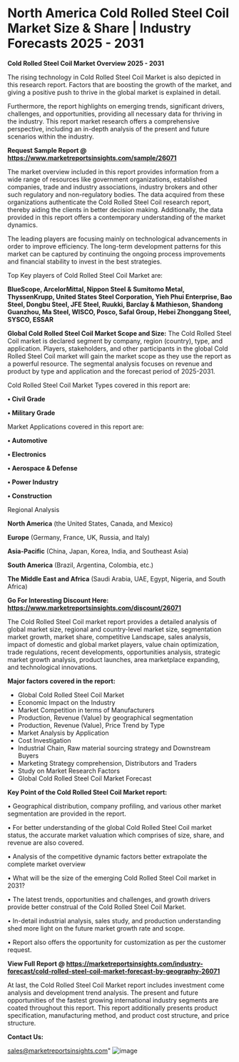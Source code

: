 # North America Cold Rolled Steel Coil Market Size & Share | Industry Forecasts 2025 - 2031

<Strong> Cold Rolled Steel Coil Market Overview 2025 - 2031</strong>

The rising technology in Cold Rolled Steel Coil Market is also depicted in this research report. Factors that are boosting the growth of the market, and giving a positive push to thrive in the global market is explained in detail.

Furthermore, the report highlights on emerging trends, significant drivers, challenges, and opportunities, providing all necessary data for thriving in the industry. This report market research offers a comprehensive perspective, including an in-depth analysis of the present and future scenarios within the industry.

<strong>Request Sample Report @ <a href=https://www.marketreportsinsights.com/sample/26071>https://www.marketreportsinsights.com/sample/26071</a></strong>

The market overview included in this report provides information from a wide range of resources like government organizations, established companies, trade and industry associations, industry brokers and other such regulatory and non-regulatory bodies. The data acquired from these organizations authenticate the Cold Rolled Steel Coil research report, thereby aiding the clients in better decision making. Additionally, the data provided in this report offers a contemporary understanding of the market dynamics.

The leading players are focusing mainly on technological advancements in order to improve efficiency. The long-term development patterns for this market can be captured by continuing the ongoing process improvements and financial stability to invest in the best strategies.

Top Key players of Cold Rolled Steel Coil Market are:

<strong>BlueScope, ArcelorMittal, Nippon Steel & Sumitomo Metal, ThyssenKrupp, United States Steel Corporation, Yieh Phui Enterprise, Bao Steel, Dongbu Steel, JFE Steel, Ruukki, Barclay & Mathieson, Shandong Guanzhou, Ma Steel, WISCO, Posco, Safal Group, Hebei Zhonggang Steel, SYSCO, ESSAR</strong>

<strong><b>Global Cold Rolled Steel Coil Market Scope and Size:</b></strong>
The Cold Rolled Steel Coil market is declared segment by company, region (country), type, and application. Players, stakeholders, and other participants in the global Cold Rolled Steel Coil market will gain the market scope as they use the report as a powerful resource. The segmental analysis focuses on revenue and product by type and application and the forecast period of 2025-2031.

Cold Rolled Steel Coil Market Types covered in this report are:

<strong>• Civil Grade

• Military Grade</strong>

Market Applications covered in this report are:

<strong>• Automotive

• Electronics

• Aerospace & Defense

• Power Industry

• Construction</strong> 

Regional Analysis

<strong>North America</strong> (the United States, Canada, and Mexico)

<strong>Europe</strong> (Germany, France, UK, Russia, and Italy)

<strong>Asia-Pacific</strong> (China, Japan, Korea, India, and Southeast Asia)

<strong>South America</strong> (Brazil, Argentina, Colombia, etc.)

<strong>The Middle East and Africa</strong> (Saudi Arabia, UAE, Egypt, Nigeria, and South Africa)

<strong>Go For Interesting Discount Here: <a href=https://www.marketreportsinsights.com/discount/26071>https://www.marketreportsinsights.com/discount/26071</a></strong>

The Cold Rolled Steel Coil market report provides a detailed analysis of global market size, regional and country-level market size, segmentation market growth, market share, competitive Landscape, sales analysis, impact of domestic and global market players, value chain optimization, trade regulations, recent developments, opportunities analysis, strategic market growth analysis, product launches, area marketplace expanding, and technological innovations.

<strong><b>Major factors covered in the report:</b></strong>
<ul>
  <li>Global Cold Rolled Steel Coil Market </li>
  <li>Economic Impact on the Industry</li>
  <li>Market Competition in terms of Manufacturers</li>
  <li>Production, Revenue (Value) by geographical segmentation</li>
  <li>Production, Revenue (Value), Price Trend by Type</li>
  <li>Market Analysis by Application</li>
  <li>Cost Investigation</li>
  <li>Industrial Chain, Raw material sourcing strategy and Downstream Buyers</li>
  <li>Marketing Strategy comprehension, Distributors and Traders</li>
  <li>Study on Market Research Factors</li>
  <li>Global Cold Rolled Steel Coil Market Forecast</li>
</ul>

<strong><b>Key Point of the Cold Rolled Steel Coil Market report:</b></strong>

• Geographical distribution, company profiling, and various other market segmentation are provided in the report.

• For better understanding of the global Cold Rolled Steel Coil market status, the accurate market valuation which comprises of size, share, and revenue are also covered.

• Analysis of the competitive dynamic factors better extrapolate the complete market overview

• What will be the size of the emerging Cold Rolled Steel Coil market in 2031?

• The latest trends, opportunities and challenges, and growth drivers provide better construal of the Cold Rolled Steel Coil Market.

• In-detail industrial analysis, sales study, and production understanding shed more light on the future market growth rate and scope.

• Report also offers the opportunity for customization as per the customer request.

<strong><b>View Full Report @ <a href=https://marketreportsinsights.com/industry-forecast/cold-rolled-steel-coil-market-forecast-by-geography-26071>https://marketreportsinsights.com/industry-forecast/cold-rolled-steel-coil-market-forecast-by-geography-26071</a></b></strong>


At last, the Cold Rolled Steel Coil Market report includes investment come analysis and development trend analysis. The present and future opportunities of the fastest growing international industry segments are coated throughout this report. This report additionally presents product specification, manufacturing method, and product cost structure, and price structure.

<strong>Contact Us:</strong>

sales@marketreportsinsights.com"
![image](https://github.com/user-attachments/assets/3a73a598-e3b3-46c6-9984-962bc87448a0)
